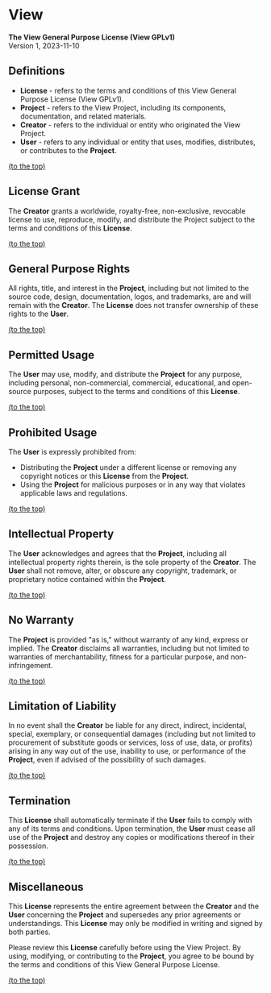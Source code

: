 
# View
**The View General Purpose License (View GPLv1)**<br>
Version 1, 2023-11-10


## Definitions
 - **License** - refers to the terms and conditions of this View General Purpose License (View GPLv1).
 - **Project** - refers to the View Project, including its components, documentation, and related materials.
 - **Creator** - refers to the individual or entity who originated the View Project.
 - **User** - refers to any individual or entity that uses, modifies, distributes, or contributes to the **Project**.

[(to the top)](#view)


## License Grant
The **Creator** grants a worldwide, royalty-free, non-exclusive, revocable license to use, reproduce, modify, and distribute the Project subject to the terms and conditions of this **License**.

[(to the top)](#view)


## General Purpose Rights
All rights, title, and interest in the **Project**, including but not limited to the source code, design, documentation, logos, and trademarks, are and will remain with the **Creator**. The **License** does not transfer ownership of these rights to the **User**.

[(to the top)](#view)


## Permitted Usage
The **User** may use, modify, and distribute the **Project** for any purpose, including personal, non-commercial, commercial, educational, and open-source purposes, subject to the terms and conditions of this **License**.

[(to the top)](#view)


## Prohibited Usage
The **User** is expressly prohibited from:
- Distributing the **Project** under a different license or removing any copyright notices or this **License** from the **Project**.
- Using the **Project** for malicious purposes or in any way that violates applicable laws and regulations.

[(to the top)](#view)


## Intellectual Property
The **User** acknowledges and agrees that the **Project**, including all intellectual property rights therein, is the sole property of the **Creator**. The **User** shall not remove, alter, or obscure any copyright, trademark, or proprietary notice contained within the **Project**.

[(to the top)](#view)


## No Warranty
The **Project** is provided "as is," without warranty of any kind, express or implied. The **Creator** disclaims all warranties, including but not limited to warranties of merchantability, fitness for a particular purpose, and non-infringement.

[(to the top)](#view)


## Limitation of Liability
In no event shall the **Creator** be liable for any direct, indirect, incidental, special, exemplary, or consequential damages (including but not limited to procurement of substitute goods or services, loss of use, data, or profits) arising in any way out of the use, inability to use, or performance of the **Project**, even if advised of the possibility of such damages.

[(to the top)](#view)


## Termination
This **License** shall automatically terminate if the **User** fails to comply with any of its terms and conditions. Upon termination, the **User** must cease all use of the **Project** and destroy any copies or modifications thereof in their possession.

[(to the top)](#view)


## Miscellaneous
This **License** represents the entire agreement between the **Creator** and the **User** concerning the **Project** and supersedes any prior agreements or understandings. This **License** may only be modified in writing and signed by both parties.

Please review this **License** carefully before using the View Project. By using, modifying, or contributing to the **Project**, you agree to be bound by the terms and conditions of this View General Purpose License.

[(to the top)](#view)
